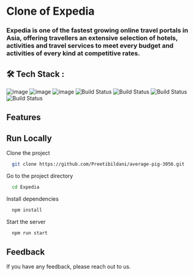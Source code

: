 # Clone of Expedia
### Expedia is one of the fastest growing online travel portals in Asia, offering travellers an extensive selection of hotels, activities and travel services to meet every budget and activities of every kind at competitive rates.


## 🛠 Tech Stack :

![image](https://img.shields.io/badge/HTML5-E34F26?style=for-the-badge&logo=html5&logoColor=white) ![image](https://img.shields.io/badge/CSS3-1572B6?style=for-the-badge&logo=css3&logoColor=white)   ![image](https://img.shields.io/badge/JavaScript-F7DF1E?style=for-the-badge&logo=javascript&logoColor=black)  ![Build Status](https://img.shields.io/badge/React-20232A?style=for-the-badge&logo=react&logoColor=61DAFB)  ![Build Status](https://img.shields.io/badge/Redux-593D88?style=for-the-badge&logo=redux&logoColor=white)   ![Build Status](https://img.shields.io/badge/chakraUI-00457C?style=for-the-badge&logo=chakraUI&logoColor=white)   ![Build Status](https://img.shields.io/badge/Git-002970?style=for-the-badge&logo=Git&logoColor=00BAF2)



## Features




## Run Locally

Clone the project

```bash
  git clone https://github.com/Preetibildani/average-pig-3056.git
```

Go to the project directory

```bash
  cd Expedia
```

Install dependencies

```bash
  npm install
```

Start the server

```bash
  npm run start
```


## Feedback

If you have any feedback, please reach out to us.


